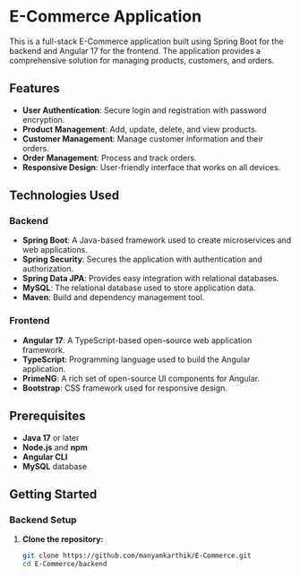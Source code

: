 # E-Commerce Application

This is a full-stack E-Commerce application built using Spring Boot for the backend and Angular 17 for the frontend. The application provides a comprehensive solution for managing products, customers, and orders.

## Features

- **User Authentication**: Secure login and registration with password encryption.
- **Product Management**: Add, update, delete, and view products.
- **Customer Management**: Manage customer information and their orders.
- **Order Management**: Process and track orders.
- **Responsive Design**: User-friendly interface that works on all devices.

## Technologies Used

### Backend
- **Spring Boot**: A Java-based framework used to create microservices and web applications.
- **Spring Security**: Secures the application with authentication and authorization.
- **Spring Data JPA**: Provides easy integration with relational databases.
- **MySQL**: The relational database used to store application data.
- **Maven**: Build and dependency management tool.

### Frontend
- **Angular 17**: A TypeScript-based open-source web application framework.
- **TypeScript**: Programming language used to build the Angular application.
- **PrimeNG**: A rich set of open-source UI components for Angular.
- **Bootstrap**: CSS framework used for responsive design.

## Prerequisites

- **Java 17** or later
- **Node.js** and **npm**
- **Angular CLI**
- **MySQL** database

## Getting Started

### Backend Setup

1. **Clone the repository:**

   ```sh
   git clone https://github.com/manyamkarthik/E-Commerce.git
   cd E-Commerce/backend
